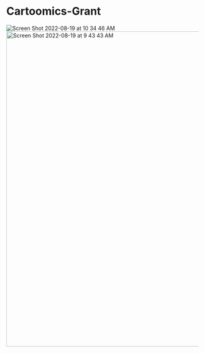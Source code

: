 # Cartoomics-Grant
![Screen Shot 2022-08-19 at 10 34 46 AM](https://user-images.githubusercontent.com/70932395/185665797-f3f3ccc0-c070-45bb-ae7e-e6d8acf5b664.png)
<img width="824" alt="Screen Shot 2022-08-19 at 9 43 43 AM" src="https://user-images.githubusercontent.com/70932395/185656682-fff53d5c-eecf-4b0d-a259-2fa260385ba5.png">
